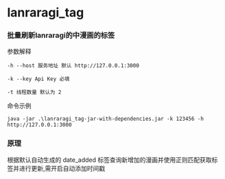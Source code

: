 # lanraragi_tag

### 批量刷新lanraragi的中漫画的标签

参数解释

`-h --host 服务地址 默认 http://127.0.0.1:3000`

`-k --key Api Key 必填`

`-t 线程数量 默认为 2`

命令示例

`java -jar .\lanraragi_tag-jar-with-dependencies.jar -k 123456 -h http://127.0.0.1:3000`

### 原理

根据默认自动生成的 date_added 标签查询新增加的漫画并使用正则匹配获取标签并进行更新,需开启自动添加时间戳